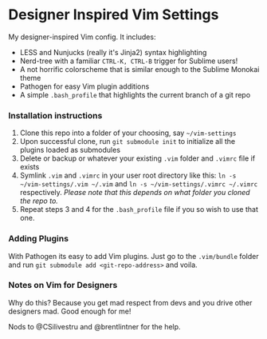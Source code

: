 # Designer Inspired Vim Settings

My designer-inspired Vim config. It includes:

- LESS and Nunjucks (really it's Jinja2) syntax highlighting
- Nerd-tree with a familiar `CTRL-K, CTRL-B` trigger for Sublime users!
- A not horrific colorscheme that is similar enough to the Sublime Monokai theme
- Pathogen for easy Vim plugin additions
- A simple `.bash_profile` that highlights the current branch of a git repo

### Installation instructions

1. Clone this repo into a folder of your choosing, say `~/vim-settings`
2. Upon successful clone, run `git submodule init` to initialize all the plugins loaded as submodules
3. Delete or backup or whatever your existing `.vim` folder and `.vimrc` file if exists
4. Symlink `.vim` and `.vimrc` in your user root directory like this: `ln -s ~/vim-settings/.vim ~/.vim` and `ln -s ~/vim-settings/.vimrc ~/.vimrc` respectively. *Please note that this depends on what folder you cloned the repo to.*
5. Repeat steps 3 and 4 for the `.bash_profile` file if you so wish to use that one.

### Adding Plugins
With Pathogen its easy to add Vim plugins. Just go to the `.vim/bundle` folder and run `git submodule add <git-repo-address>` and voila.

### Notes on Vim for Designers
Why do this? Because you get mad respect from devs and you drive other designers mad. Good enough for me!


Nods to @CSilivestru and @brentlintner for the help. 
